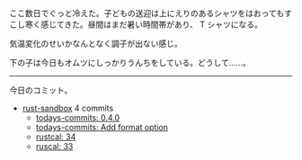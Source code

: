ここ数日でぐっと冷えた。子どもの送迎は上にえりのあるシャツをはおってもすこし寒く感じてきた。昼間はまだ暑い時間帯があり、 T シャツになる。

気温変化のせいかなんとなく調子が出ない感じ。

下の子は今日もオムツにしっかりうんちをしている。どうして……。

---

今日のコミット。

- [rust-sandbox](https://github.com/bouzuya/rust-sandbox) 4 commits
  - [todays-commits: 0.4.0](https://github.com/bouzuya/rust-sandbox/commit/448e1f21d2c9ab1327cb473a4afc3673c660594e)
  - [todays-commits: Add format option](https://github.com/bouzuya/rust-sandbox/commit/5253ab6ac57c07f379c462ca8d0478a573a90e49)
  - [rustcal: 34](https://github.com/bouzuya/rust-sandbox/commit/b31c05cb225673309e9f2c5ba7808db8e0c8e613)
  - [ruscal: 33](https://github.com/bouzuya/rust-sandbox/commit/af32d769fa0975c8d845dfd29da5fa19f9daaa58)
